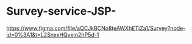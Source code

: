# Survey-service-JSP-

https://www.figma.com/file/aQCJkBCNo8teAWXhETiZa1/Survey?node-id=0%3A1&t=L2SnxxHQvxm2hP5d-1 


